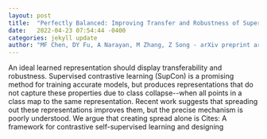 ```yaml
---
layout: post
title:  "Perfectly Balanced: Improving Transfer and Robustness of Supervised Contrastive Learning"
date:   2022-04-23 07:54:44 -0400
categories: jekyll update
author: "MF Chen, DY Fu, A Narayan, M Zhang, Z Song - arXiv preprint arXiv , 2022"
---
```

An ideal learned representation should display transferability and robustness. Supervised contrastive learning (SupCon) is a promising method for training accurate models, but produces representations that do not capture these properties due to class collapse--when all points in a class map to the same representation. Recent work suggests that  spreading out  these representations improves them, but the precise mechanism is poorly understood. We argue that creating spread alone is Cites: A framework for contrastive self-supervised learning and designing